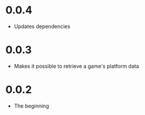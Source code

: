 # 0.0.4

* Updates dependencies

# 0.0.3

* Makes it possible to retrieve a game's platform data

# 0.0.2

* The beginning
